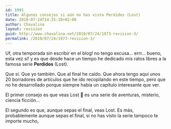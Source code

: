 ```yaml
---
id: 1991
title: Algunos consejos si aún no has visto Perdidos (Lost)
date: 2010-07-24T14:25:18+02:00
author: Chavalina
layout: revision
guid: http://www.chavalina.net/2010/07/24/1973-revision-3/
permalink: /2010/07/24/1973-revision-3/
---
```

Uf, otra temporada sin escribir en el blog! no tengo excusa&#8230; errr&#8230; bueno, esta vez sí! y es que desde hace un tiempo he dedicado mis ratos libres a la famosa serie **Perdidos** (Lost).

Que sí. Que yo también. Que al final he caído. Que ahora tengo aquí unos 20 borradores de artículos que he ido recopilando en este tiempo, pero que no he desarrollado porque siempre había un capítulo interesante que ver.

El primer consejo es que veas Lost 🙂 es una serie de aventuras, misterio, ciencia ficción&#8230;

El segundo es que, aunque sepas el final, veas Lost. Es más, probablemente aunque sepas el final, si no has visto la serie tampoco te importe mucho,